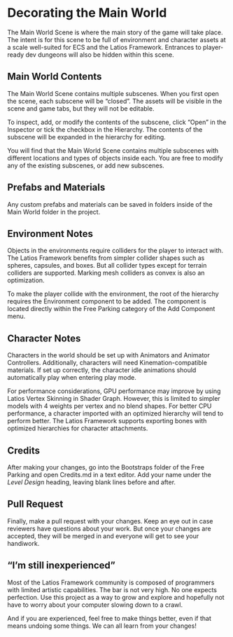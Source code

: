 # Decorating the Main World

The Main World Scene is where the main story of the game will take place. The
intent is for this scene to be full of environment and character assets at a
scale well-suited for ECS and the Latios Framework. Entrances to player-ready
dev dungeons will also be hidden within this scene.

## Main World Contents

The Main World Scene contains multiple subscenes. When you first open the scene,
each subscene will be “closed”. The assets will be visible in the scene and game
tabs, but they will not be editable.

To inspect, add, or modify the contents of the subscene, click “Open” in the
Inspector or tick the checkbox in the Hierarchy. The contents of the subscene
will be expanded in the hierarchy for editing.

You will find that the Main World Scene contains multiple subscenes with
different locations and types of objects inside each. You are free to modify any
of the existing subscenes, or add new subscenes.

## Prefabs and Materials

Any custom prefabs and materials can be saved in folders inside of the Main
World folder in the project.

## Environment Notes

Objects in the environments require colliders for the player to interact with.
The Latios Framework benefits from simpler collider shapes such as spheres,
capsules, and boxes. But all collider types except for terrain colliders are
supported. Marking mesh colliders as convex is also an optimization.

To make the player collide with the environment, the root of the hierarchy
requires the Environment component to be added. The component is located
directly within the Free Parking category of the Add Component menu.

## Character Notes

Characters in the world should be set up with Animators and Animator
Controllers. Additionally, characters will need Kinemation-compatible materials.
If set up correctly, the character idle animations should automatically play
when entering play mode.

For performance considerations, GPU performance may improve by using Latios
Vertex Skinning in Shader Graph. However, this is limited to simpler models with
4 weights per vertex and no blend shapes. For better CPU performance, a
character imported with an optimized hierarchy will tend to perform better. The
Latios Framework supports exporting bones with optimized hierarchies for
character attachments.

## Credits

After making your changes, go into the Bootstraps folder of the Free Parking and
open Credits.md in a text editor. Add your name under the *Level Design*
heading, leaving blank lines before and after.

## Pull Request

Finally, make a pull request with your changes. Keep an eye out in case
reviewers have questions about your work. But once your changes are accepted,
they will be merged in and everyone will get to see your handiwork.

## “I’m still inexperienced”

Most of the Latios Framework community is composed of programmers with limited
artistic capabilities. The bar is not very high. No one expects perfection. Use
this project as a way to grow and explore and hopefully not have to worry about
your computer slowing down to a crawl.

And if you are experienced, feel free to make things better, even if that means
undoing some things. We can all learn from your changes!
